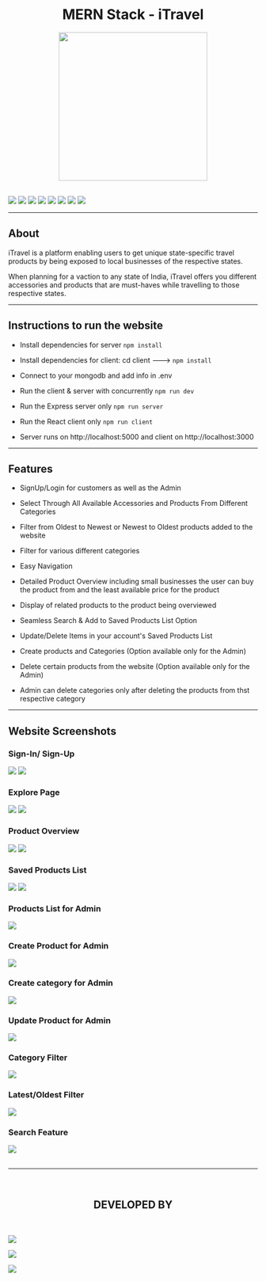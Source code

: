 <h1 align="center">MERN Stack - iTravel</h1>

<div align="center">
<img align="center" src="assets/iTravel.png" height=300> 
</div>

<br>

[![](https://img.shields.io/badge/Made_with-react-blue?style=for-the-badge&logo=react)](https://reactnative.dev/)
[![](https://img.shields.io/badge/Made_with-NodeJS-red?style=for-the-badge&logo=npm)](https://nodejs.org/en/)
[![](https://img.shields.io/badge/Made_with-HTML-green?style=for-the-badge&logo=html5)](https://html.com/)
[![](https://img.shields.io/badge/Made_with-CSS-beige?style=for-the-badge&logo=css3)](https://www.w3.org/Style/CSS/Overview.en.html)
[![](https://img.shields.io/badge/Made_with-JavaScript-yellow?style=for-the-badge&logo=javaScript)](https://www.javascript.com/)
[![](https://img.shields.io/badge/Made_with-MongoDB-green?style=for-the-badge&logo=mongodb)](https://www.javascript.com/)
[![](https://img.shields.io/badge/Made_with-Postman-orange?style=for-the-badge&logo=postman)](https://www.javascript.com/)
[![](https://img.shields.io/badge/Made_with-Express-purple?style=for-the-badge&logo=express)](https://www.javascript.com/)

</div>



---
<h2><strong>About</h2></strong>
<p>iTravel is a platform enabling users to get unique state-specific travel products by being exposed to local businesses of the respective states.</p>
<p>When planning for a vaction to any state of India, iTravel offers you different accessories and products that are must-haves while travelling to those respective states.</p>

---

<h2><strong>Instructions to run the website</h2></strong>

* Install dependencies for server `npm install`

* Install dependencies for client: cd client ---> `npm install`

* Connect to your mongodb and add info in .env
 
* Run the client & server with concurrently `npm run dev`

* Run the Express server only `npm run server`
 
* Run the React client only `npm run client`
 
* Server runs on http://localhost:5000 and client on http://localhost:3000

---


<h2><strong>Features</h2></strong>

* SignUp/Login for customers as well as the Admin

* Select Through All Available Accessories and Products From Different Categories 

* Filter from Oldest to Newest or Newest to Oldest products added to the website

* Filter for various different categories

* Easy Navigation 

* Detailed Product Overview including small businesses the user can buy the product from and the least available price for the product

* Display of related products to the product being overviewed

* Seamless Search & Add to Saved Products List Option

* Update/Delete Items in your account's Saved Products List

* Create products and Categories (Option available only for the Admin)

* Delete certain products from the website (Option available only for the Admin)

* Admin can delete categories only after deleting the products from thst respective category


---

<h2><strong>Website Screenshots</strong></h2>
<div>
<h3>Sign-In/ Sign-Up</h3>
<img src="assets/sign-in.PNG" >
<img src="assets/sign-up.PNG" >
<h3>Explore Page</h3>
<img src="assets/explore.PNG" >
<img src="assets/explore2.PNG">
<h3>Product Overview</h3>
<img src="assets/detail.PNG" >
<img src="assets/detail2.PNG" >
<h3>Saved Products List</h3>
<img src="assets/spl.PNG" >
<img src="assets/spl2.PNG" >
<h3>Products List for Admin</h3>
<img src="assets/homeadmin.PNG" >
<h3>Create Product for Admin</h3>
<img src="assets/create.PNG" >
<h3>Create category for Admin</h3>
<img src="assets/createcat.PNG" >
<h3>Update Product for Admin</h3>
<img src="assets/editproduct.PNG" >
<h3>Category Filter</h3>
<img src="assets/catfilter.png" >
<h3>Latest/Oldest Filter</h3>
<img src="assets/lowesthighest.png" >
<h3>Search Feature</h3>
<img src="assets/search.PNG" >
<br><br>
</div>

</div>



---



<br>
<h2 align="center"><b>DEVELOPED BY</b></h2><br>


[![](https://img.shields.io/badge/LinkedIn-Priyanka_Hotchandani-teal?style=for-the-badge&logo=linkedin)](https://www.linkedin.com/in/priyanka-hotchandani/)

[![](https://img.shields.io/badge/LinkedIn-Vaishnavi_Patil-teal?style=for-the-badge&logo=linkedin)](https://www.linkedin.com/in/vaishnavi-patil-79773a1a7/)

[![](https://img.shields.io/badge/LinkedIn-Samudra_Nayak-teal?style=for-the-badge&logo=linkedin)](https://www.linkedin.com/in/samudranayak/)


